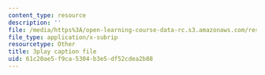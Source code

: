 ```yaml
---
content_type: resource
description: ''
file: /media/https%3A/open-learning-course-data-rc.s3.amazonaws.com/res-6-012-introduction-to-probability-spring-2018/61c20ae5f9ca5304b3e5df52cdea2b88_c-BLp-585aU.vtt
file_type: application/x-subrip
resourcetype: Other
title: 3play caption file
uid: 61c20ae5-f9ca-5304-b3e5-df52cdea2b88
---
```

